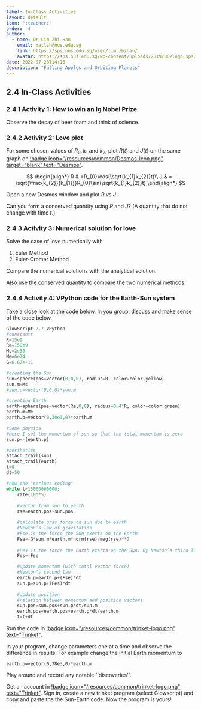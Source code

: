 ```yaml
---
label: In-Class Activities
layout: default
icon: ":teacher:"
order: -4
author:
  - name: Dr Lim Zhi Han
    email: matlzh@nus.edu.sg
    link: https://sps.nus.edu.sg/user/lim.zhihan/
    avatar: https://sps.nus.edu.sg/wp-content/uploads/2019/06/logo_sps20.png
date: 2022-07-28T14:16
description: "Falling Apples and Orbiting Planets"
---
```


## 2.4 In-Class Activities


### 2.4.1 Activity 1: How to win an Ig Nobel Prize

Observe the decay of beer foam and think of science.

### 2.4.2 Activity 2: Love plot

For some chosen values of $R_{0},k_{1}$ and $k_{2}$, plot $R(t)$
and $J(t)$ on the same graph on [!badge icon="/resources/common/Desmos-icon.png" target="blank" text="Desmos"](https://www.desmos.com/calculator).

$$
\begin{align*}
R & =R_{0}\cos(\sqrt{k_{1}k_{2}}t)\\
J & =-\sqrt{\frac{k_{2}}{k_{1}}}R_{0}\sin(\sqrt{k_{1}k_{2}}t)
\end{align*}
$$

Open a new Desmos window and plot $R$ vs $J$. 

Can you form a conserved quantity using $R$ and $J$? (A quantity
that do not change with time $t$.)

### 2.4.3 Activity 3: Numerical solution for love

Solve the case of love numerically with 

1. Euler Method
2. Euler-Cromer Method

Compare the numerical solutions with the analytical solution. 

Also use the conserved quantity to compare the two numerical methods. 

### 2.4.4 Activity 4: VPython code for the Earth-Sun system

Take a close look at the code below. In you group, discuss and make
sense of the code below. 
```Python
GlowScript 2.7 VPython
#constants
R=15e9
Re=150e9
Ms=2e30
Me=6e24
G=6.67e-11

#creating the Sun
sun=sphere(pos=vector(0,0,0), radius=R, color=color.yellow)
sun.m=Ms
#sun.p=vector(0,0,0)*sun.m

#creating Earth
earth=sphere(pos=vector(Re,0,0), radius=0.4*R, color=color.green)
earth.m=Me
earth.p=vector(0,30e3,0)*earth.m

#Some physics
#here I set the momentum of sun so that the total momentum is zero
sun.p=-(earth.p)

#aesthetics
attach_trail(sun)
attach_trail(earth)
t=0
dt=50

#now the "serious coding"
while t<15000000000:
    rate(10**5)
    
    #vector from sun to earth
    rse=earth.pos-sun.pos

    #calculate grav force on sun due to earth
    #Newton’s law of gravitation
    #Fse is the force the Sun exerts on the Earth
    Fse=-G*sun.m*earth.m*norm(rse)/mag(rse)**2
    
    #Fes is the force the Earth exerts on the Sun. By Newton’s third law,
    Fes=-Fse

    #update momentum (with total vector force)
    #Newton’s second law
    earth.p=earth.p+(Fse)*dt
    sun.p=sun.p+(Fes)*dt
    
    #update position
    #relation between momentum and position vectors
    sun.pos=sun.pos+sun.p*dt/sun.m
    earth.pos=earth.pos+earth.p*dt/earth.m
    t=t+dt
```

Run the code in [!badge icon="/resources/common/trinket-logo.png" text="Trinket"](https://trinket.io/glowscript/7bdf9fcfab).

In your program, change parameters one at a time and observe the difference
in results. For example change the initial Earth momentum to 
```
earth.p=vector(0,38e3,0)*earth.m
```
Play around and record any notable ''discoveries''.




Get an account in [!badge icon="/resources/common/trinket-logo.png" text="Trinket"](https://trinket.io). Sign in, create a new trinket
program (select Glowscript) and copy and paste the the Sun-Earth code.
Now the program is yours!

